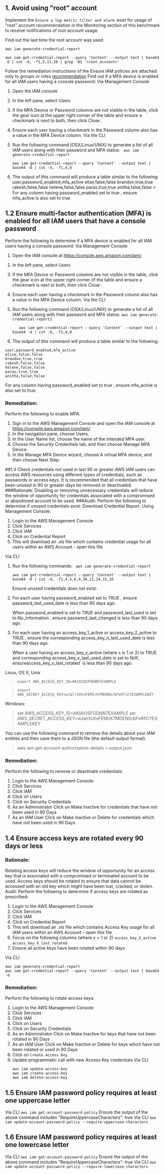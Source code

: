 ## 1. Avoid using "root" account
Implement the `Ensure a log metric filter and alarm `exist for usage of "root" account recommendation in the Monitoring section of this benchmark to receive notifications of root account usage.

Find out the last time the root account was used:

`aws iam generate-credential-report`

`aws iam get-credential-report --query 'Content' --output text | base64 -D | cut -d, -f1,5,11,16 | grep -B1 '<root_account>'`

Follow the remediation instructions of the Ensure IAM policies are attached only to groups or roles [recommendation](http://docs.aws.amazon.com/IAM/latest/UserGuide/best-practices.html)
Find out if a MFA device is enabled for all IAM users having a console password:
Via Management Console
1. Open the IAM console 
2. In the left pane, select Users
3. If the MFA Device or Password columns are not visible in the table, click the gear
icon at the upper right corner of the table and ensure a checkmark is next to both,
then click Close .
4. Ensure each user having a checkmark in the Password column also has a value in the
MFA Device column.
Via the CLI
5. Run the following command (OSX/Linux/UNIX) to generate a list of all IAM users along with their password and MFA status:
` aws iam generate-credential-report`

    `aws iam get-credential-report --query 'Content' --output text | base64 -D | cut -d, -f1,4,8`

6. The output of this command will produce a table similar to the following:
user,password_enabled,mfa_active
elise,false,false
brandon,true,true
rakesh,false,false
helene,false,false
paras,true,true
anitha,false,false
:fire: For any column having password_enabled set to true , ensure mfa_active is also set to true
## 1.2 Ensure multi-factor authentication (MFA) is enabled for all IAM users that have a console password
Perform the following to determine if a MFA device is enabled for all IAM users having a console password:
Via Management Console
1. Open the IAM console at https://console.aws.amazon.com/iam/.
2. In the left pane, select Users
3. If the MFA Device or Password columns are not visible in the table, click the gear
icon at the upper right corner of the table and ensure a checkmark is next to both,
then click Close .
4. Ensure each user having a checkmark in the Password column also has a value in the
MFA Device column.
Via the CLI
1. Run the following command (OSX/Linux/UNIX) to generate a list of all IAM users along with their password and MFA status:
    `aws iam generate-credential-report1`

    `   aws iam get-credential-report --query 'Content' --output text | base64 -d | cut -d, -f1,4,8`

2. The output of this command will produce a table similar to the following:
```
user,password_enabled,mfa_active
elise,false,false
brandon,true,true
rakesh,false,false
helene,false,false
paras,true,true
anitha,false,false
```
For any column having password_enabled set to true , ensure mfa_active is also set to true.
### Remediation:
Perform the following to enable MFA:
1. Sign in to the AWS Management Console and open the IAM console at https://console.aws.amazon.com/iam/.
2. In the navigation pane, choose Users.
3. In the User Name list, choose the name of the intended MFA user.
4. Choose the Security Credentials tab, and then choose Manage MFA Device.
5. In the Manage MFA Device wizard, choose A virtual MFA device, and then choose
Next Step.

##1.3  Check credentials not used in last 90 or greater
AWS IAM users can access AWS resources using different types of credentials, such as passwords or access keys. It is recommended that all credentials that have been unused in 90 or greater days be removed or deactivated.
###Rationale:
Disabling or removing unnecessary credentials will reduce the window of opportunity for credentials associated with a compromised or abandoned account to be used.
###Audit:
Perform the following to determine if unused credentials exist:
Download Credential Report:
Using Management Console:
1. Login to the AWS Management Console
2. Click Services
3. Click IAM
4. Click on Credential Report
5. This will download an .xls file which contains credential usage for all users within an AWS Account - open this file

Via CLI
1. Run the following commands:
   ` aws iam generate-credential-report`

    `aws iam get-credential-report --query 'Content' --output text | base64 -D | cut -d, -f1,4,5,6,9,10,11,14,15,16`

    Ensure unused credentials does not exist:
2. For each user having password_enabled set to TRUE , ensure password_last_used_date is less than 90 days ago.

    When password_enabled is set to TRUE and password_last_used is set to No_Information , ensure password_last_changed is less than 90 days ago.
3. For each user having an access_key_1_active or access_key_2_active to TRUE , ensure the corresponding access_key_n_last_used_date is less than 90 days ago.

    When a user having an access_key_x_active (where x is 1 or 2) to TRUE and corresponding access_key_x_last_used_date is set to N/A', ensureaccess_key_x_last_rotated` is less than 90 days ago.



Linux, OS X, Unix
> `export AWS_ACCESS_KEY_ID=AKIAIOSFODNN7EXAMPLE`

> `export AWS_SECRET_ACCESS_KEY=wJalrXUtnFEMI/K7MDENG/bPxRfiCYEXAMPLEKEY`

Windows:
> set AWS_ACCESS_KEY_ID=AKIAIOSFODNN7EXAMPLE
> set AWS_SECRET_ACCESS_KEY=wJalrXUtnFEMI/K7MDENG/bPxRfiCYEXAMPLEKEY

You can use the following command to retrieve the details about your IAM entities and then save them to a JSON file (the default output format).

> aws iam get-account-authorization-details > output.json
### Remediation:
Perform the following to remove or deactivate credentials:
1. Login to the AWS Management Console:
2. Click Services
3. Click IAM
4. Click on Users
5. Click on Security Credentials
6. As an Administrator
Click on Make Inactive for credentials that have not been used in 90 Days
7. As an IAM User
Click on Make Inactive or Delete for credentials which have not been used in 90 Days
## 1.4 Ensure access keys are rotated every 90 days or less
### Rationale:
Rotating access keys will reduce the window of opportunity for an access key that is associated with a compromised or terminated account to be used.
Access keys should be rotated to ensure that data cannot be accessed with an old key which might have been lost, cracked, or stolen.
Audit:
Perform the following to determine if access keys are rotated as prescribed:
1. Login to the AWS Management Console
2. Click Services
3. Click IAM
4. Click on Credential Report
5. This will download an .xls file which contains Access Key usage for all IAM users within an AWS Account - open this file
6. Focus on the following columns (where x = 1 or 2)
`access_key_X_active`
`access_key_X_last_rotated`
7. Ensure all active keys have been rotated within 90 days 

Via CLI
```
aws iam generate-credential-report
aws iam get-credential-report --query 'Content' --output text | base64 -d
```
### Remediation:
Perform the following to rotate access keys:
1. Login to the AWS Management Console:
2. Click Services
3. Click IAM
4. Click on Users
5. Click on Security Credentials
6. As an Administrator
    Click on Make Inactive for keys that have not been rotated in 90 Days
7. As an IAM User
    Click on Make Inactive or Delete for keys which have not been rotated or used in 90 Days
8. Click on `Create Access Key`
9. Update programmatic call with new Access Key credentials
Via CLI
    ```
    aws iam update-access-key
    aws iam create-access-key
    aws iam delete-access-key
    ```
## 1.5 Ensure IAM password policy requires at least one uppercase letter
Via CLI
`aws iam get-account-password-policy`
Ensure the output of the above command includes "RequireUppercaseCharacters": true
Via CLI
`aws iam update-account-password-policy --require-uppercase-characters`
## 1.6 Ensure IAM password policy requires at least one lowercase letter
Via CLI
`aws iam get-account-password-policy`
Ensure the output of the above command includes "RequireUppercaseCharacters": true
Via CLI
`aws iam update-account-password-policy --require-lowercase-characters`

